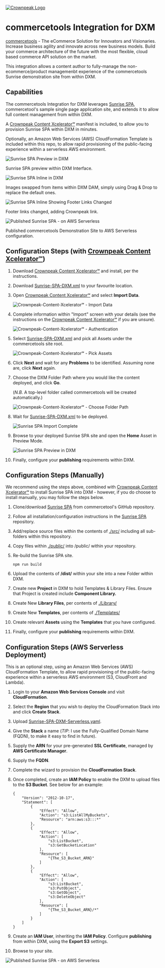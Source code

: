 <a href="https://www.crownpeak.com/" target="_blank">![Crownpeak Logo](../../images/logo/crownpeak-logo.png?raw=true "Crownpeak Logo")</a>

# commercetools Integration for DXM

<a href="https://commercetools.com/" target="_blank">commercetools</a> - The eCommerce Solution for Innovators and
Visionaries. Increase business agility and innovate across new business models. Build your commerce architecture of the
future with the most flexible, cloud based commerce API solution on the market.

This integration allows a content author to fully-manage the non-ecommerce/product managemenbt experience of the
commercetools Sunrise demonstration site from within DXM.

## Capabilities
The commercetools Integration for DXM leverages <a href="https://github.com/commercetools/sunrise-spa" target="_blank">Sunrise SPA</a>,
commercetool's sample single page application site, and extends it to allow full content management from within DXM.

A <a href="https://github.com/crownpeak/content-xcelerator" target="_blank">Crownpeak Content Xcelerator℠</a>
manifest is included, to allow you to provision Sunrise SPA within DXM in minutes.

Optionally, an Amazon Web Services (AWS) CloudFormation Template is included within this repo, to allow rapid provisioning of
the public-facing experience within a serverless AWS environment.

![Sunrise SPA Preview in DXM](../../images/screenshots/commercetools/commercetools-screenshot-1.png?raw=true "Sunrise SPA Preview in DXM")

Sunrise SPA preview within DXM Interface.

![Sunrise SPA Inline in DXM](../../images/screenshots/commercetools/commercetools-screenshot-2.png?raw=true "Sunrise SPA Inline in DXM")

Images swapped from items within DXM DAM, simply using Drag & Drop to replace the default ones.

![Sunrise SPA Inline Showing Footer Links Changed](../../images/screenshots/commercetools/commercetools-screenshot-3.png?raw=true "Sunrise SPA Inline Showing Footer Links Changed")

Footer links changed, adding Crownpeak link.

![Published Sunrise SPA - on AWS Serverless](../../images/screenshots/commercetools/commercetools-screenshot-4.png?raw=true "Published Sunrise SPA - on AWS Serverless")

Published commercetools Demonstration Site to AWS Serverless configuration.

## Configuration Steps (with <a href="https://github.com/crownpeak/content-xcelerator" target="_blank">Crownpeak Content Xcelerator℠</a>)
 1) Download <a href="https://github.com/crownpeak/content-xcelerator" target="_blank">Crownpeak Content Xcelerator℠</a> and
    install, per the instructions.

 2) Download <a href="./Crownpeak-Content-Xcelerator℠/Sunrise-SPA-DXM.xml" target="_blank">Sunrise-SPA-DXM.xml</a> to your
    favourite location.

 3) Open <a href="https://github.com/crownpeak/content-xcelerator" target="_blank">Crownpeak Content Xcelerator℠</a> and
    select **Import Data**.
 
    ![Crownpeak-Content-Xcelerator℠ - Import Data](../../images/screenshots/commercetools/content-xcelerator-import-data.png?raw=true "Crownpeak-Content-Xcelerator℠ - Import Data")
 
 4) Complete information within "Import" screen with your details (see the instructions on the <a href="https://github.com/crownpeak/content-xcelerator" target="_blank">Crownpeak Content Xcelerator℠</a>
    if you are unsure).
    
    ![Crownpeak-Content-Xcelerator℠ - Authentication](../../images/screenshots/commercetools/content-xcelerator-authentication.png?raw=true "Crownpeak-Content-Xcelerator℠ - Authentication")
         
 5) Select <a href="./Crownpeak-Content-Xcelerator℠/Sunrise-SPA-DXM.xml" target="_blank">Sunrise-SPA-DXM.xml</a> and pick
    all Assets under the commercetools site root.
    
    ![Crownpeak-Content-Xcelerator℠ - Pick Assets](../../images/screenshots/commercetools/content-xcelerator-export-settings.png?raw=true "Crownpeak-Content-Xcelerator℠ - Pick Assets")
 
 6) Click **Next** and wait for any **Problems** to be identified. Assuming none are, click **Next** again.
 
 7) Choose the DXM Folder Path where you would like the content deployed, and click **Go**.
 
    (_N.B._ A top-level folder called commercetools will be created automatically.)
 
    ![Crownpeak-Content-Xcelerator℠ - Choose Folder Path](../../images/screenshots/commercetools/content-xcelerator-top-folder.png?raw=true "Crownpeak-Content-Xcelerator℠ - Choose Folder Path")
        
 8) Wait for <a href="./Crownpeak-Content-Xcelerator℠/Sunrise-SPA-DXM.xml" target="_blank">Sunrise-SPA-DXM.xml</a> to
    be deployed.
    
    ![Sunrise SPA Import Complete](../../images/screenshots/commercetools/content-xcelerator-import-complete.png?raw=true "Sunrise SPA Import Complete")    
    
 9) Browse to your deployed Sunrise SPA site and open the **Home** Asset in Preview Mode.
 
    ![Sunrise SPA Preview in DXM](../../images/screenshots/commercetools/commercetools-screenshot-1.png?raw=true "Sunrise SPA Preview in DXM")

 10) Finally, configure your **publishing** requirements within DXM.

## Configuration Steps (Manually)
We recommend using the steps above, combined with <a href="https://github.com/crownpeak/content-xcelerator" target="_blank">Crownpeak Content Xcelerator℠</a>
to install Sunrise SPA into DXM - however, if you do choose to install manually, you may follow the steps below.

 1) Clone/download <a href="https://github.com/commercetools/sunrise-spa" target="_blank">Sunrise SPA</a> from
    commercetool's GitHub repository.
    
 2) Follow all installation/configuration instructions in the <a href="https://github.com/commercetools/sunrise-spa" target="_blank">Sunrise SPA</a>
    repository.
    
 3) Add/replace source files within the contents of <a href="./src/" target="_blank">./src/</a> including all sub-folders within
    this repository.
    
 4) Copy files within <a href="./public/" target="_blank">./public/</a> into /public/ within your repository.
    
 5) Re-build the Sunrise SPA site.
 
    ```
    npm run build
    ```
    
 6) Upload the contents of **/dist/** within your site into a new Folder within DXM.

 7) Create new **Project** in DXM to hold Templates & Library Files. Ensure that Project is created include **Component Library.**
 
 8) Create New **Library Files**, per contents of <a href="./Library/" target="_blank">./Library/</a>
 
 9) Create New **Templates**, per contents of <a href="./Templates/" target="_blank">./Templates/</a>

 10) Create relevant **Assets** using the **Templates** that you have configured.
 
 11) Finally, configure your **publishing** requirements within DXM. 

## Configuration Steps (AWS Serverless Deployment)
This is an optional step, using an Amazon Web Services (AWS) CloudFormation Template, to allow rapid provisioning of
the public-facing experience within a serverless AWS environment (S3, CloudFront and Lambda).

 1) Login to your **Amazon Web Services Console** and visit **CloudFormation**.
 
 2) Select the **Region** that you wish to deploy the CloudFormation Stack into and click **Create Stack**.
 
 3) Upload <a href="./AWS-CloudFormation/Sunrise-SPA-DXM-Serverless.yaml" target="_blank">Sunrise-SPA-DXM-Serverless.yaml</a>.
 
 4) Give the **Stack** a name (_TIP_: I use the Fully-Qualified Domain Name (FQDN), to make it easy to find in future).
 
 5) Supply the **ARN** for your pre-generated **SSL Certificate**, managed by **AWS Certificate Manager**.
 
 6) Supply the **FQDN**.
 
 7) Complete the wizard to provision the **CloudFormation Stack**.
 
 8) Once completed, create an **IAM Policy** to enable the DXM to upload files to the **S3 Bucket**. See below for an
    example:
    
    ```
    {
        "Version": "2012-10-17",
        "Statement": [
            {
                "Effect": "Allow",
                "Action": "s3:ListAllMyBuckets",
                "Resource": "arn:aws:s3:::*"
            },
            {
                "Effect": "Allow",
                "Action": [
                    "s3:ListBucket",
                    "s3:GetBucketLocation"
                ],
                "Resource": [
                    "{The_S3_Bucket_ARN}"
                ]
            },
            {
                "Effect": "Allow",
                "Action": [
                    "s3:ListBucket",
                    "s3:PutObject",
                    "s3:GetObject",
                    "s3:DeleteObject"
                ],
                "Resource": [
                    "{The_S3_Bucket_ARN}/*"
                ]
            }
        ]
    }
    ```
    
 9) Create an **IAM User**, inheriting the **IAM Policy**. Configure **publishing** from within DXM, using the
    **Export S3** settings.
    
 10) Browse to your site.
 
   ![Published Sunrise SPA - on AWS Serverless](../../images/screenshots/commercetools/commercetools-screenshot-4.png?raw=true "Published Sunrise SPA - on AWS Serverless")